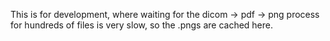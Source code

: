 This is for development, where waiting for the dicom -> pdf -> png process for hundreds of files is very slow, so the .pngs are cached here.